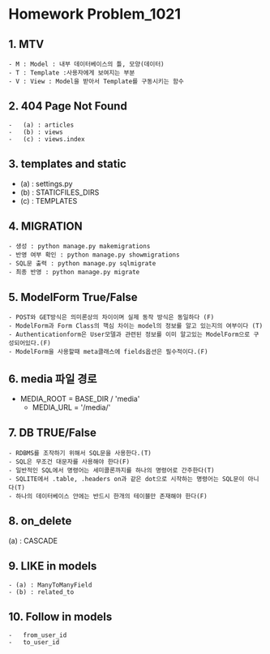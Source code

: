 # Homework Problem_1021



## 1. MTV

	- M : Model : 내부 데이터베이스의 틀, 모양(데이터)
	- T : Template :사용자에게 보여지는 부분
	- V : View : Model을 받아서 Template를 구동시키는 함수



## 2. 404 Page Not Found

	-	(a) : articles
	-	(b) : views
	-	(c) : views.index



## 3. templates and static

 -	(a) : settings.py
 -	(b) : STATICFILES_DIRS
 -	(c) : TEMPLATES



## 4. MIGRATION

	- 생성 : python manage.py makemigrations
	- 반영 여부 확인 : python manage.py showmigrations
	- SQL문 출력 : python manage.py sqlmigrate
	- 최종 반영 : python manage.py migrate

## 5. ModelForm True/False

	- POST와 GET방식은 의미론상의 차이이며 실제 동작 방식은 동일하다 (F)
	- ModelForm과 Form Class의 핵심 차이는 model의 정보를 알고 있는지의 여부이다 (T)
	- Authenticationform은 User모델과 관련된 정보를 이미 알고있는 ModelForm으로 구성되어있다.(F)
	- ModelForm을 사용할때 meta클래스에 fields옵션은 필수적이다.(F)



## 6. media 파일 경로

 - MEDIA_ROOT = BASE_DIR / 'media'
	- MEDIA_URL = '/media/'



## 7. DB TRUE/False

	- RDBMS를 조작하기 위해서 SQL문을 사용한다.(T)
	- SQL은 무조건 대문자를 사용해야 한다(F)
	- 일반적인 SQL에서 명령어는 세미콜론까지를 하나의 명령어로 간주한다(T)
	- SQLITE에서 .table, .headers on과 같은 dot으로 시작하는 명령어는 SQL문이 아니다(T)
	- 하나의 데이터베이스 안에는 반드시 한개의 테이블만 존재해야 한다(F)



## 8. on_delete

(a) : CASCADE



## 9. LIKE in models

	- (a) : ManyToManyField
	- (b) : related_to



## 10. Follow in models

	-	from_user_id
	-	to_user_id